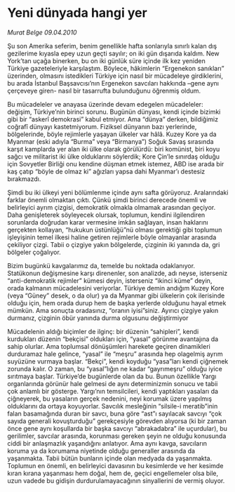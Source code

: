 # Yeni dünyada hangi yer

*Murat Belge 09.04.2010*

<div class="yazi"><p>Şu son Amerika seferim, benim genellikle hafta sonlarıyla sınırlı kalan dış gezilerime kıyasla epey uzun geçti sayılır; on iki gün dışarıda kaldım. New York’tan uçağa binerken, bu on iki günlük süre içinde ilk kez yeniden Türkiye gazeteleriyle karşılaştım. Böylece, hâkimlerin “Ergenekon sanıkları” üzerinden, olmasını istedikleri Türkiye için nasıl bir mücadeleye girdiklerini, bu arada İstanbul Başsavcısı’nın Ergenekon savcıları hakkında –gene aynı çerçeveye giren- nasıl bir tasarrufta bulunduğunu öğrenmiş oldum.</p>
<p>Bu mücadeleler ve anayasa üzerinde devam edegelen mücadeleler: değişim, Türkiye’nin birinci sorunu. Bugünün dünyası, kendi içinde bizimki gibi bir “askerî demokrasi” kabul etmiyor. Ama “dünya” derken, bildiğimiz coğrafî dünyayı kastetmiyorum. Fiziksel dünyanın bazı yerlerinde, bölgelerinde, böyle rejimlerle yaşayan ülkeler var hâlâ. Kuzey Kore ya da Myanmar (eski adıyla “Burma” veya “Birmanya”) Soğuk Savaş sırasında karşıt kamplarda yer alan iki ülke olarak görülürdü: biri komünist, biri koyu sağcı ve militarist iki ülke olduklarını söylerdik; Kore Çin’le sınırdaş olduğu için Sovyetler Birliği onu kendine düşman etmek istemez, ABD ise arada bir kaş çatıp “böyle de olmaz ki” ağızları yapsa dahi Myanmar’ı destesiz bırakmazdı. </p>
<p>Şimdi bu iki ülkeyi yeni bölümlenme içinde aynı safta görüyoruz. Aralarındaki farklar önemli olmaktan çıktı. Çünkü şimdi birinci derecede önemli ve belirleyici ayrım çizgisi, demokratik olmakla olmamak arasından geçiyor. Daha genişleterek söyleyecek olursak, toplumun, kendini ilgilendiren sorunlarda doğrudan karar vermesine imkân sağlayan, insan haklarını gerçekten kollayan, “hukukun üstünlüğü”nü olması gerektiği gibi toplumun işleyişinin temel ilkesi haline getiren rejimlerle böyle olmayanlar arasında çekiliyor çizgi. Tabii o çizgiye yakın bölgelerde, çizginin iki yanında da, gri bölgeler çoğalıyor. </p>
<p>Bizim bugünkü kavgalarımız da, temelde bu noktada odaklanıyor. Statükonun değişmesine karşı direnenler, son analizde, adı neyse, isterseniz “anti-demokratik rejimler” kümesi deyin, isterseniz “ikinci küme” deyin, orada kalmanın mücadelesini veriyorlar. Türkiye demin andığım Kuzey Kore (veya “Güney” desek, o da olur) ya da Myanmar gibi ülkelerin çok ilerisinde olduğu için, hem orada durup hem de başka yerlerde olduğunu hayal etmek mümkün. Ama sonuçta oradasınız, “oranın iyisi”siniz. Ayırıcı çizgiye yakın durmanız, çizginin öbür yanında durma olgusunu değiştirmiyor </p>
<p>Mücadelenin aldığı biçimler de ilginç: bir düzenin “sahipleri”, kendi kurdukları düzenin “bekçisi” oldukları için, “yasal” görünme avantajına da sahip olurlar. Ama toplumsal dönüşümleri harekete geçiren dinamikleri durduramaz hale gelince, “yasal” ile “meşru” arasında hep olagelmiş ayrım suyüzüne vurmaya başlar. “Bekçi”, kendi koyduğu “yasa”ları kendi çiğnemek zorunda kalır. O zaman, bu “yasal”lığın ne kadar “gayrımeşru” olduğu iyice sırıtmaya başlar. Türkiye’de bugünlerde olan da bu. Bunun özellikle Yargı organlarında görünür hale gelmesi de aynı determinizmin sonucu ve tabii çok anlamlı bir gösterge. Yargı’nın temsilcileri, kendi yaptıkları yasaları da çiğneyerek, bu yasaların gerçek nedenini, neyi korumak üzere yapılmış olduklarını da ortaya koyuyorlar. Savcılık mesleğinin “silsile-i meratib”inin falan basamağında duran bir savcı, buna göre “ast”ı sayılacak savcıyı “çok sayıda generali kovuşturduğu” gerekçesiyle görevden alıyorsa (ki bir zaman önce gene aynı koşullarda bir başka savcıyı “abrakadabra” ile uçurdular), bu gerilimler, savcılar arasında, korunması gereken şeyin ne olduğu konusunda ciddi bir anlaşmazlık yaşandığını anlatıyor. Ama aynı kavga, savcıların koruma ya da korumama niyetinde olduğu generaller arasında da yaşanmakta. Tabii bütün bunların içinde olan medyada da yaşanmakta. Toplumun en önemli, en belirleyici davasının bu kesimlerde ve her kesimde kıran kırana yaşanması hem doğal, hem de, geçici engellemeler olsa bile, uzun vadede bu gidişin durdurulamayacağının sinyallerini de vermiş oluyor.</p></div>
